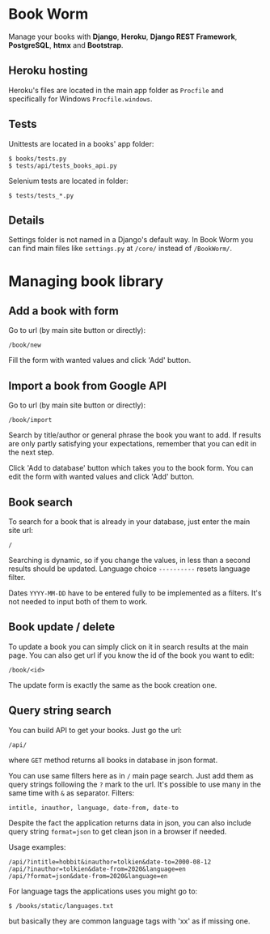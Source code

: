 # Book Worm
Manage your books with **Django**, **Heroku**, **Django REST Framework**,
**PostgreSQL**, **htmx** and **Bootstrap**.

## Heroku hosting
Heroku's files are located in the main app folder as ``Procfile`` 
and specifically for Windows ``Procfile.windows``.

## Tests
Unittests are located in a books' app folder:
~~~~
$ books/tests.py
$ tests/api/tests_books_api.py
~~~~
Selenium tests are located in  folder:
~~~~
$ tests/tests_*.py
~~~~

## Details
Settings folder is not named in a Django's default way.
In Book Worm you can find main files like ``settings.py`` at ``/core/`` instead of ``/BookWorm/``.

# Managing book library
## Add a book with form
Go to url (by main site button or directly):
~~~~
/book/new
~~~~
Fill the form with wanted values and click 'Add' button.
## Import a book from Google API
Go to url (by main site button or directly):
~~~~
/book/import
~~~~
Search by title/author or general phrase the book you want to add.
If results are only partly satisfying your expectations,
remember that you can edit in the next step.

Click 'Add to database' button which takes you to the book form.
You can edit the form with wanted values and click 'Add' button.

## Book search
To search for a book that is already in your database,
just enter the main site url:
~~~~
/
~~~~
Searching is dynamic, so if you change the values,
in less than a second results should be updated.
Language choice ``----------`` resets language filter.

Dates ``YYYY-MM-DD`` have to be entered fully to be implemented as a filters.
It's not needed to input both of them to work.

## Book update / delete
To update a book you can simply click on it in search results at the main page.
You can also get url if you know the id of the book you want to edit:
~~~~
/book/<id>
~~~~
The update form is exactly the same as the book creation one.

## Query string search
You can build API to get your books. Just go the url:
~~~~
/api/
~~~~
where ``GET`` method returns all books in database in json format.

You can use same filters here as in ``/`` main page search.
Just add them as query strings following the ``?`` mark to the url.
It's possible to use many in the same time with ``&`` as separator.
Filters:
~~~~
intitle, inauthor, language, date-from, date-to
~~~~
Despite the fact the application returns data in json, you can
also include query string ``format=json`` to get clean json in
a browser if needed.

Usage examples:
~~~~
/api/?intitle=hobbit&inauthor=tolkien&date-to=2000-08-12
/api/?inauthor=tolkien&date-from=2020&language=en
/api/?format=json&date-from=2020&language=en
~~~~
For language tags the applications uses you might go to:
~~~~
$ /books/static/languages.txt
~~~~
but basically they are common language tags with 'xx' as if missing one.